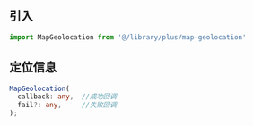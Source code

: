 ## 引入
```javascript
import MapGeolocation from '@/library/plus/map-geolocation'
```

## 定位信息
```typescript
MapGeolocation(
  callback: any,  //成功回调
  fail?: any,     //失败回调
);
```
